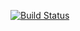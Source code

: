 [![Build Status](https://travis-ci.org/humbague/prueba_travis.svg?branch=master)](https://travis-ci.org/humbague/prueba_travis)
